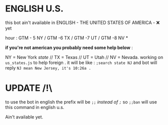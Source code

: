# ENGLISH U.S.

this bot ain't available in ENGLISH - THE UNITED STATES OF AMERICA - ❌ yet

hour : GTM - 5 NY / GTM -6 TX  / GTM -7 UT / GTM -8 NV *

__if you're not american you probably need some help below__ :

NY = New York *state* // TX = Texas // UT = Utah // NV = Nevada. 
working on `us_states.js` to help foreign . it will be like : `;search state NJ` and bot will reply `NJ mean New Jersey, it's 10:26a .`

# UPDATE /!\

to use the bot in english the prefix will be `;;` *instead of `;`* so `;;ban` will use this command in english u.s.

Ain't available yet.
